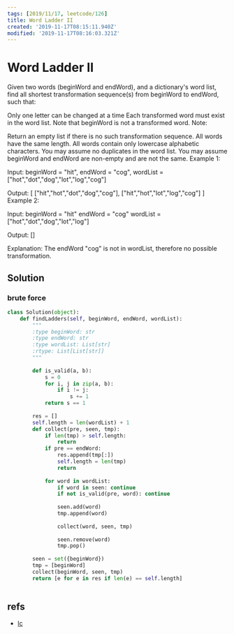 ```yaml
---
tags: [2019/11/17, leetcode/126]
title: Word Ladder II
created: '2019-11-17T08:15:11.940Z'
modified: '2019-11-17T08:16:03.321Z'
---
```


# Word Ladder II

Given two words (beginWord and endWord), and a dictionary's word list, find all shortest transformation sequence(s) from beginWord to endWord, such that:

Only one letter can be changed at a time
Each transformed word must exist in the word list. Note that beginWord is not a transformed word.
Note:

Return an empty list if there is no such transformation sequence.
All words have the same length.
All words contain only lowercase alphabetic characters.
You may assume no duplicates in the word list.
You may assume beginWord and endWord are non-empty and are not the same.
Example 1:

Input:
beginWord = "hit",
endWord = "cog",
wordList = ["hot","dot","dog","lot","log","cog"]

Output:
[
  ["hit","hot","dot","dog","cog"],
  ["hit","hot","lot","log","cog"]
]
Example 2:

Input:
beginWord = "hit"
endWord = "cog"
wordList = ["hot","dot","dog","lot","log"]

Output: []

Explanation: The endWord "cog" is not in wordList, therefore no possible transformation.

## Solution

### brute force

```python
class Solution(object):
    def findLadders(self, beginWord, endWord, wordList):
        """
        :type beginWord: str
        :type endWord: str
        :type wordList: List[str]
        :rtype: List[List[str]]
        """
        
        def is_valid(a, b):
            s = 0
            for i, j in zip(a, b):
                if i != j:
                    s += 1
            return s == 1
        
        res = []
        self.length = len(wordList) + 1
        def collect(pre, seen, tmp):
            if len(tmp) > self.length:
                return
            if pre == endWord:
                res.append(tmp[:])
                self.length = len(tmp)
                return
            
            for word in wordList:
                if word in seen: continue
                if not is_valid(pre, word): continue
                
                seen.add(word)
                tmp.append(word)
                
                collect(word, seen, tmp)
                
                seen.remove(word)
                tmp.pop()
        
        seen = set({beginWord})
        tmp = [beginWord]
        collect(beginWord, seen, tmp)
        return [e for e in res if len(e) == self.length]
        
```

## refs

* [lc](https://leetcode.com/problems/word-ladder-ii/)

